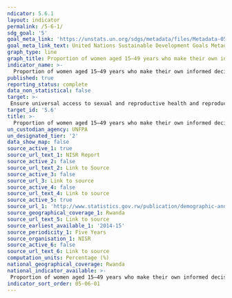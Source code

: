 ```yaml
---
ndicator: 5.6.1
layout: indicator
permalink: /5-6-1/
sdg_goal: '5'
goal_meta_link: 'https://unstats.un.org/sdgs/metadata/files/Metadata-05-06-01.pdf'
goal_meta_link_text: United Nations Sustainable Development Goals Metadata (pdf 894kB)
graph_type: line
graph_title: Proportion of women aged 15–49 years who make their own informed decisions regarding sexual relations, contraceptive use and reproductive health care
indicator_name: >-
  Proportion of women aged 15–49 years who make their own informed decisions regarding sexual relations, contraceptive use and reproductive health care
published: true
reporting_status: complete
data_non_statistical: false
target: >-
 Ensure universal access to sexual and reproductive health and reproductive rights as agreed in accordance with the Programme of Action of the International Conference on Population and Development and the Beijing Platform for Action and the outcome documents of their review conferences
target_id: '5.6'
title: >-
  Proportion of women aged 15–49 years who make their own informed decisions regarding sexual relations, contraceptive use and reproductive health care
un_custodian_agency: UNFPA
un_designated_tier: '2'
data_show_map: false
source_active_1: true
source_url_text_1: NISR Report
source_active_2: false
source_url_text_2: Link to Source
source_active_3: false
source_url_3: Link to source
source_active_4: false
source_url_text_4: Link to source
source_active_5: true
source_url_1: 'http://www.statistics.gov.rw/publication/demographic-and-health-survey-20142015-final-report'
source_geographical_coverage_1: Rwanda
source_url_text_5: Link to source
source_earliest_available_1: '2014-15'
source_periodicity_1: Five Years
source_organisation_1: NISR
source_active_6: false
source_url_text_6: Link to source
computation_units: Percentage (%)
national_geographical_coverage: Rwanda
national_indicator_available: >-
 Proportion of women aged 15–49 years who make their own informed decisions regarding sexual relations, contraceptive use and reproductive health care
indicator_sort_order: 05-06-01
---
```

